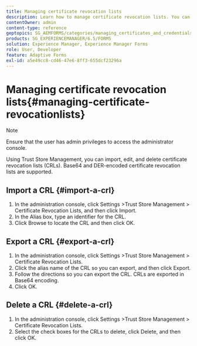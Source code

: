 ```yaml
---
title: Managing certificate revocation lists
description: Learn how to manage certificate revocation lists. You can import, edit, and delete certificate revocation lists (CRLs) using Trust Store Management.
contentOwner: admin
content-type: reference
geptopics: SG_AEMFORMS/categories/managing_certificates_and_credentials
products: SG_EXPERIENCEMANAGER/6.5/FORMS
solution: Experience Manager, Experience Manager Forms
role: User, Developer
feature: Adaptive Forms
exl-id: a5e49cc8-cd46-47e6-8ff3-655dcf23296a
---
```

# Managing certificate revocation lists{#managing-certificate-revocationlists}

>[!NOTE]
> 
> Ensure that the user has admin privileges to access the administrator console.

Using Trust Store Management, you can import, edit, and delete certificate revocation lists (CRLs). Base64 and DER-encoded certificate revocation lists are supported.

## Import a CRL {#import-a-crl}

1. In the administration console, click Settings &gt;Trust Store Management &gt; Certificate Revocation Lists, and then click Import.
1. In the Alias box, type an identifier for the CRL.
1. Click Browse to locate the CRL and then click OK.

## Export a CRL {#export-a-crl}

1. In the administration console, click Settings &gt;Trust Store Management &gt; Certificate Revocation Lists.
1. Click the alias name of the CRL so you can export, and then click Export.
1. Follow the directions so you can export the CRL. CRLs are exported in Base64 encoding.
1. Click OK.

## Delete a CRL {#delete-a-crl}

1. In the administration console, click Settings &gt;Trust Store Management &gt; Certificate Revocation Lists.
1. Select the check boxes for the CRLs to delete, click Delete, and then click OK.
